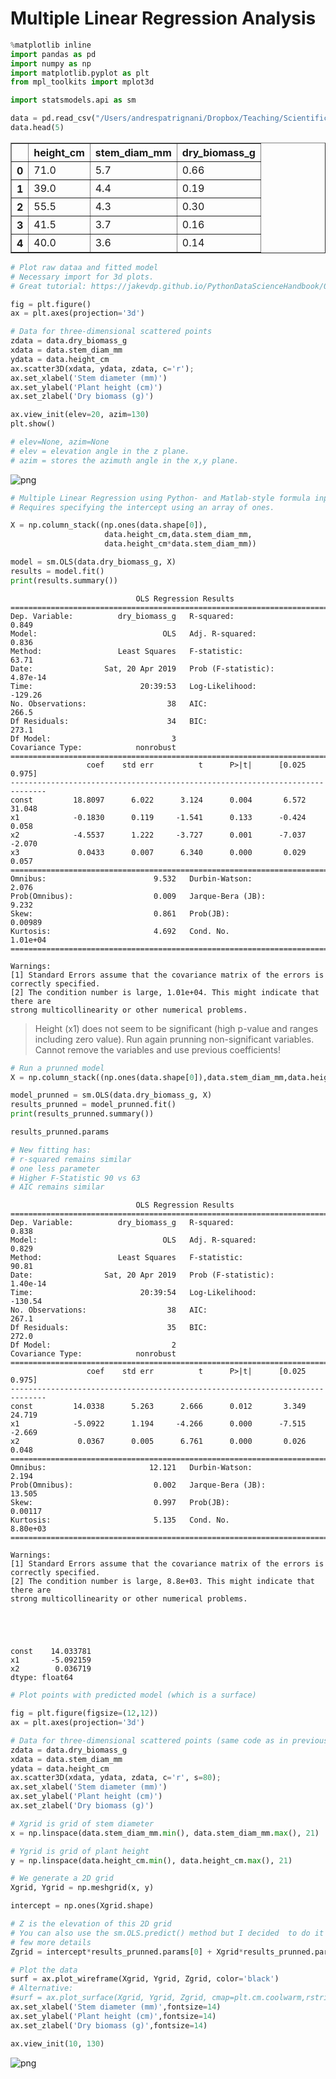 
# **Multiple Linear Regression Analysis**


```python
%matplotlib inline
import pandas as pd
import numpy as np
import matplotlib.pyplot as plt
from mpl_toolkits import mplot3d

import statsmodels.api as sm
```


```python
data = pd.read_csv("/Users/andrespatrignani/Dropbox/Teaching/Scientific programming/introcoding-spring-2019/Datasets/corn_allometric_biomass.csv")
data.head(5)

```




<div>
<style scoped>
    .dataframe tbody tr th:only-of-type {
        vertical-align: middle;
    }

    .dataframe tbody tr th {
        vertical-align: top;
    }

    .dataframe thead th {
        text-align: right;
    }
</style>
<table border="1" class="dataframe">
  <thead>
    <tr style="text-align: right;">
      <th></th>
      <th>height_cm</th>
      <th>stem_diam_mm</th>
      <th>dry_biomass_g</th>
    </tr>
  </thead>
  <tbody>
    <tr>
      <th>0</th>
      <td>71.0</td>
      <td>5.7</td>
      <td>0.66</td>
    </tr>
    <tr>
      <th>1</th>
      <td>39.0</td>
      <td>4.4</td>
      <td>0.19</td>
    </tr>
    <tr>
      <th>2</th>
      <td>55.5</td>
      <td>4.3</td>
      <td>0.30</td>
    </tr>
    <tr>
      <th>3</th>
      <td>41.5</td>
      <td>3.7</td>
      <td>0.16</td>
    </tr>
    <tr>
      <th>4</th>
      <td>40.0</td>
      <td>3.6</td>
      <td>0.14</td>
    </tr>
  </tbody>
</table>
</div>




```python
# Plot raw dataa and fitted model
# Necessary import for 3d plots.
# Great tutorial: https://jakevdp.github.io/PythonDataScienceHandbook/04.12-three-dimensional-plotting.html

fig = plt.figure()
ax = plt.axes(projection='3d')

# Data for three-dimensional scattered points
zdata = data.dry_biomass_g
xdata = data.stem_diam_mm
ydata = data.height_cm
ax.scatter3D(xdata, ydata, zdata, c='r');
ax.set_xlabel('Stem diameter (mm)')
ax.set_ylabel('Plant height (cm)')
ax.set_zlabel('Dry biomass (g)')

ax.view_init(elev=20, azim=130)
plt.show()

# elev=None, azim=None
# elev = elevation angle in the z plane.
# azim = stores the azimuth angle in the x,y plane.
```


![png](output_3_0.png)



```python
# Multiple Linear Regression using Python- and Matlab-style formula input
# Requires specifying the intercept using an array of ones.

X = np.column_stack((np.ones(data.shape[0]),
                     data.height_cm,data.stem_diam_mm,
                     data.height_cm*data.stem_diam_mm))

model = sm.OLS(data.dry_biomass_g, X)
results = model.fit()
print(results.summary())
```

                                OLS Regression Results                            
    ==============================================================================
    Dep. Variable:          dry_biomass_g   R-squared:                       0.849
    Model:                            OLS   Adj. R-squared:                  0.836
    Method:                 Least Squares   F-statistic:                     63.71
    Date:                Sat, 20 Apr 2019   Prob (F-statistic):           4.87e-14
    Time:                        20:39:53   Log-Likelihood:                -129.26
    No. Observations:                  38   AIC:                             266.5
    Df Residuals:                      34   BIC:                             273.1
    Df Model:                           3                                         
    Covariance Type:            nonrobust                                         
    ==============================================================================
                     coef    std err          t      P>|t|      [0.025      0.975]
    ------------------------------------------------------------------------------
    const         18.8097      6.022      3.124      0.004       6.572      31.048
    x1            -0.1830      0.119     -1.541      0.133      -0.424       0.058
    x2            -4.5537      1.222     -3.727      0.001      -7.037      -2.070
    x3             0.0433      0.007      6.340      0.000       0.029       0.057
    ==============================================================================
    Omnibus:                        9.532   Durbin-Watson:                   2.076
    Prob(Omnibus):                  0.009   Jarque-Bera (JB):                9.232
    Skew:                           0.861   Prob(JB):                      0.00989
    Kurtosis:                       4.692   Cond. No.                     1.01e+04
    ==============================================================================
    
    Warnings:
    [1] Standard Errors assume that the covariance matrix of the errors is correctly specified.
    [2] The condition number is large, 1.01e+04. This might indicate that there are
    strong multicollinearity or other numerical problems.


>Height (x1) does not seem to be significant (high p-value and ranges including zero value). Run again prunning non-significant variables. Cannot remove the variables and use previous coefficients!


```python
# Run a prunned model
X = np.column_stack((np.ones(data.shape[0]),data.stem_diam_mm,data.height_cm*data.stem_diam_mm))

model_prunned = sm.OLS(data.dry_biomass_g, X)
results_prunned = model_prunned.fit()
print(results_prunned.summary())

results_prunned.params

# New fitting has:
# r-squared remains similar
# one less parameter
# Higher F-Statistic 90 vs 63
# AIC remains similar
```

                                OLS Regression Results                            
    ==============================================================================
    Dep. Variable:          dry_biomass_g   R-squared:                       0.838
    Model:                            OLS   Adj. R-squared:                  0.829
    Method:                 Least Squares   F-statistic:                     90.81
    Date:                Sat, 20 Apr 2019   Prob (F-statistic):           1.40e-14
    Time:                        20:39:54   Log-Likelihood:                -130.54
    No. Observations:                  38   AIC:                             267.1
    Df Residuals:                      35   BIC:                             272.0
    Df Model:                           2                                         
    Covariance Type:            nonrobust                                         
    ==============================================================================
                     coef    std err          t      P>|t|      [0.025      0.975]
    ------------------------------------------------------------------------------
    const         14.0338      5.263      2.666      0.012       3.349      24.719
    x1            -5.0922      1.194     -4.266      0.000      -7.515      -2.669
    x2             0.0367      0.005      6.761      0.000       0.026       0.048
    ==============================================================================
    Omnibus:                       12.121   Durbin-Watson:                   2.194
    Prob(Omnibus):                  0.002   Jarque-Bera (JB):               13.505
    Skew:                           0.997   Prob(JB):                      0.00117
    Kurtosis:                       5.135   Cond. No.                     8.80e+03
    ==============================================================================
    
    Warnings:
    [1] Standard Errors assume that the covariance matrix of the errors is correctly specified.
    [2] The condition number is large, 8.8e+03. This might indicate that there are
    strong multicollinearity or other numerical problems.





    const    14.033781
    x1       -5.092159
    x2        0.036719
    dtype: float64




```python
# Plot points with predicted model (which is a surface)

fig = plt.figure(figsize=(12,12))
ax = plt.axes(projection='3d')

# Data for three-dimensional scattered points (same code as in previous plot)
zdata = data.dry_biomass_g
xdata = data.stem_diam_mm
ydata = data.height_cm
ax.scatter3D(xdata, ydata, zdata, c='r', s=80);
ax.set_xlabel('Stem diameter (mm)')
ax.set_ylabel('Plant height (cm)')
ax.set_zlabel('Dry biomass (g)')

# Xgrid is grid of stem diameter
x = np.linspace(data.stem_diam_mm.min(), data.stem_diam_mm.max(), 21)

# Ygrid is grid of plant height
y = np.linspace(data.height_cm.min(), data.height_cm.max(), 21)

# We generate a 2D grid
Xgrid, Ygrid = np.meshgrid(x, y)

intercept = np.ones(Xgrid.shape)

# Z is the elevation of this 2D grid
# You can also use the sm.OLS.predict() method but I decided  to do it this way to show 
# few more details
Zgrid = intercept*results_prunned.params[0] + Xgrid*results_prunned.params[1] + Xgrid*Ygrid*results_prunned.params[2]

# Plot the data
surf = ax.plot_wireframe(Xgrid, Ygrid, Zgrid, color='black')
# Alternative:
#surf = ax.plot_surface(Xgrid, Ygrid, Zgrid, cmap=plt.cm.coolwarm,rstride=1, cstride=1)
ax.set_xlabel('Stem diameter (mm)',fontsize=14)
ax.set_ylabel('Plant height (cm)',fontsize=14)
ax.set_zlabel('Dry biomass (g)',fontsize=14)

ax.view_init(10, 130)


```


![png](output_7_0.png)

